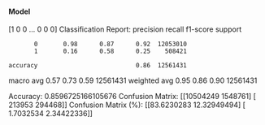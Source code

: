 #### Model
[1 0 0 ... 0 0 0]
Classification Report:
              precision    recall  f1-score   support

           0       0.98      0.87      0.92  12053010
           1       0.16      0.58      0.25    508421

    accuracy                           0.86  12561431
   macro avg       0.57      0.73      0.59  12561431
weighted avg       0.95      0.86      0.90  12561431

Accuracy: 0.8596725166105676
Confusion Matrix:
[[10504249  1548761]
 [  213953   294468]]
Confusion Matrix (%):
[[83.6230283  12.32949494]
 [ 1.7032534   2.34422336]]
